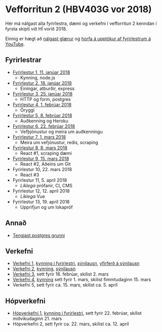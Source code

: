 # Vefforritun 2 (HBV403G vor 2018)

Hér má nálgast alla fyrirlestra, dæmi og verkefni í vefforritun 2 kenndan í fyrsta skipti við HÍ vorið 2018.

Einnig er hægt að [nálgast glærur](https://notendur.hi.is/~osk1/vefforritun2/2018/) og [horfa á upptökur af fyrirlestrum á YouTube](https://www.youtube.com/playlist?list=PLRj-ccg8iozwCJ0vsDZI7mBOVZcfwr3pZ).

## Fyrirlestrar

* [Fyrirlestur 1, 11. janúar 2018](fyrirlestrar/01/)
  - Kynning, node.js
* [Fyrirlestur 2, 18. janúar 2018](fyrirlestrar/02/)
  - Einingar, atburðir, express
* [Fyrirlestur 3, 25. janúar 2018](fyrirlestrar/03/)
  - HTTP og form, postgres
* [Fyrirlestur 4, 1. febrúar 2018](fyrirlestrar/04/)
  - Öryggi
* [Fyrirlestur 5, 8. febrúar 2018](fyrirlestrar/05/)
  - Auðkenning og Heroku
* [Fyrirlestur 6, 22. febrúar 2018](fyrirlestrar/06/)
  - Vefþjónustur og meira um auðkenningu
* [Fyrirlestur 7, 1. mars 2018](fyrirlestrar/07/)
  - Meira um vefjónustur, redis, scraping
* [Fyrirlestur 8, 8. mars 2018](fyrirlestrar/08/)
  - React #1, scraping dæmi
* [Fyrirlestur 9, 15. mars 2018](fyrirlestrar/09/)
  - React #2, Aðeins um Git
* Fyrirlestur 10, 22. mars 2018
  - React #3
* Fyrirlestur 11, 5. apríl 2018
  - _Líklega_ prófanir, CI, CMS
* Fyrirlestur 12, 12. apríl 2018
  - _Líklega_ Vue
* Fyrirlestur 13, 19. apríl 2018
  - Upprifjun og um lokapróf

## Annað

* [Tengjast postgres grunni](postgres.md)

## Verkefni

* [Verkefni 1](https://github.com/vefforritun/vef2-2018-v1), [kynning í fyrirlestri](https://youtu.be/RpyM9Uisx1M?t=2639), [sýnilausn](https://github.com/vefforritun/vef2-2018-v1-synilausn), [yfirferð á sýnilausn](https://youtu.be/vQgB9zBtV68)
* [Verkefni 2](https://github.com/vefforritun/vef2-2018-v2), [kynning](https://youtu.be/wtcKyTTvOB4), [sýnilausn](https://github.com/vefforritun/vef2-2018-v2-synilausn)
* [Verkefni 3](https://github.com/vefforritun/vef2-2018-v3), sett fyrir 18. febrúar, skilist 2. mars
* [Verkefni 4](https://github.com/vefforritun/vef2-2018-v4), [kynning](https://youtu.be/quky39q7H9c?t=1299) sett fyrir 1. mars, skilist fimmtudaginn 15. mars
* Verkefni 5, sett fyrir ca. 15. mars, skilist ca. 5. apríl

## Hópverkefni

* [Hópverkefni 1](https://github.com/vefforritun/vef2-2018-h1), [kynning í fyrirlestri](https://youtu.be/ZRegsWQ74f4?t=2436), sett fyrir 22. febrúar, skilist miðvikudaginn 21. mars
* Hópverkefni 2, sett fyrir ca. 22. mars, skilist ca. 12. apríl
